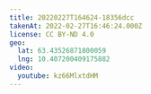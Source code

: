 ```yaml
---
title: 20220227T164624-18356dcc
takenAt: 2022-02-27T16:46:24.000Z
license: CC BY-ND 4.0
geo:
  lat: 63.43526871800059
  lng: 10.407200409175882
video:
  youtube: kz66MlxtdHM
---
```

